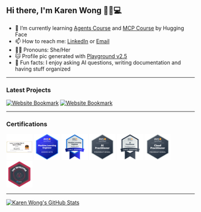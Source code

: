## Hi there, I'm Karen Wong 👋🐱💻
- 🌱 I’m currently learning [Agents Course](https://huggingface.co/learn/agents-course/) and [MCP Course](https://huggingface.co/learn/mcp-course/) by Hugging Face
- 📫 How to reach me: [LinkedIn](www.linkedin.com/in/wongkayankaren) or [Email](wongkayankaren@gmail.com)
- 👩🏻 Pronouns: She/Her
- 🐱 Profile pic generated with [Playground v2.5](https://playground.com/)
- 📝 Fun facts: I enjoy asking AI questions, writing documentation and having stuff organized

---

### Latest Projects
[![Website Bookmark](https://svg.bookmark.style/api?url=https://github.com/karenwky/cn-idiom-game&mode=light&style=horizontal)](https://github.com/karenwky/cn-idiom-game)
[![Website Bookmark](https://svg.bookmark.style/api?url=https://github.com/karenwky/hugging-face-agents-course&mode=light&style=horizontal&v=2)](https://github.com/karenwky/hugging-face-agents-course)

---

### Certifications
[<img src="https://github.com/karenwky/karenwky/blob/main/img/llmagentsf24_certificate_no74.png" width="70"></img>](https://llmagents-learning.org/f24)
[<img src="https://github.com/karenwky/karenwky/blob/main/img/aws-certified-machine-learning-engineer-associate.png" width="70"></img>](https://www.credly.com/badges/c2465f05-110d-459e-a945-c43b0fbd9cbe/public_url)
[<img src="https://github.com/karenwky/karenwky/blob/main/img/aws-certified-machine-learning-engineer-associate-e.png" width="70"></img>](https://www.credly.com/badges/38c06635-8f42-4de2-9f76-c9dfbf4fac51/public_url)
[<img src="https://github.com/karenwky/karenwky/blob/main/img/aws-certified-ai-practitioner.png" width="70"></img>](https://www.credly.com/badges/b9135768-b79c-4d3a-984f-8f14bc443208/public_url)
[<img src="https://github.com/karenwky/karenwky/blob/main/img/aws-certified-ai-practitioner-early-adopter.png" width="70"></img>](https://www.credly.com/badges/7d5bb788-b233-4aa9-b194-84ffd0c85c85/public_url)
[<img src="https://github.com/karenwky/karenwky/blob/main/img/aws-certified-cloud-practitioner.png" width="70"></img>](https://www.credly.com/badges/f23a7704-c18f-419a-af81-f344cc4de9dd/public_url)
[<img src="https://github.com/karenwky/karenwky/blob/main/img/tm1-developer-credential.png" width="70"></img>](https://badgr.com/public/assertions/xSvKe9TLQn69CIp1U9B1Rw)

---

[![Karen Wong's GitHub Stats](https://github-readme-stats.vercel.app/api?username=karenwky&show_icons=true&title_color=D05FED&border_color=D05FED&icon_color=c04cf2&rank_icon=github)](https://github.com/anuraghazra/github-readme-stats)

<!--
**karenwky/karenwky** is a ✨ _special_ ✨ repository because its `README.md` (this file) appears on your GitHub profile.

Here are some ideas to get you started:

- 🔭 I’m currently working on ...
- 🌱 I’m currently learning ...
- 👯 I’m looking to collaborate on ...
- 🤔 I’m looking for help with ...
- 💬 Ask me about ...
- 📫 How to reach me: ...
- 😄 Pronouns: ...
- ⚡ Fun fact: ...

![Profile README Visitor Badge](https://visitor-badge.laobi.icu/badge?page_id=karenwky.karenwky)
[![Karen Wong's GitHub Top Langs](https://github-readme-stats.vercel.app/api/top-langs/?username=karenwky)](https://github.com/anuraghazra/github-readme-stats)
[![Karen Wong's GitHub Stats Detail](https://github-readme-stats.vercel.app/api?username=karenwky&show=reviews,discussions_started,discussions_answered,prs_merged,prs_merged_percentage&show_icons=true)](https://github.com/anuraghazra/github-readme-stats)
[![Website Bookmark](https://svg.bookmark.style/api?url=https://github.com/karenwky/cn-idiom-game&mode=light&style=horizontal)](https://github.com/karenwky/cn-idiom-game)
show social card of website, reference from: https://github.com/xiaoluoboding/xiaoluoboding/blob/master/README.md

<a href="https://github.com/karenwky/cn-idiom-game">
  <img height=150 align="center" src="https://github-readme-stats.vercel.app/api/pin/?username=karenwky&repo=cn-idiom-game&border_color=D05FED" />
</a>
<a href="https://github.com/karenwky/hugging-face-agents-course">
  <img height=150 align="center" src="https://github-readme-stats.vercel.app/api/pin/?username=karenwky&repo=hugging-face-agents-course&border_color=D05FED" />
</a>
-->
